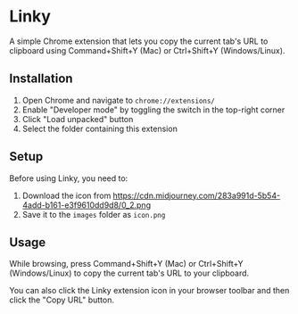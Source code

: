 # Linky

A simple Chrome extension that lets you copy the current tab's URL to clipboard using Command+Shift+Y (Mac) or Ctrl+Shift+Y (Windows/Linux).

## Installation

1. Open Chrome and navigate to `chrome://extensions/`
2. Enable "Developer mode" by toggling the switch in the top-right corner
3. Click "Load unpacked" button
4. Select the folder containing this extension

## Setup

Before using Linky, you need to:

1. Download the icon from https://cdn.midjourney.com/283a991d-5b54-4add-b161-e3f9610dd9d8/0_2.png
2. Save it to the `images` folder as `icon.png`

## Usage

While browsing, press Command+Shift+Y (Mac) or Ctrl+Shift+Y (Windows/Linux) to copy the current tab's URL to your clipboard.

You can also click the Linky extension icon in your browser toolbar and then click the "Copy URL" button.